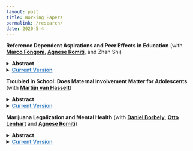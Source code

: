 ```yaml
---
layout: post
title: Working Papers
permalink: /research/
date: 2020-5-4
---
```


**Reference Dependent Aspirations and Peer Effects in Education** (with **[Marco Fongoni](https://sites.google.com/site/marcofongoni/home)**, **[Agnese Romiti](https://sites.google.com/view/agneseromiti/home)**, and Zhan Shi)

<details>
	<summary><b>Abstract</b></summary>
		
		<p>
		We study the long-run effects of income inequality within adolescent peer compositions in schools. We propose a theoretical framework based on reference dependence where inequality in peer groups can generate aspiration gaps. Guided by predictions from this framework we find that an increase in the share of low income peers within school-cohorts improves the educational outcomes of low income students and has negative effects on high income students. We further document a range of evidence that corroborates these results, including that they are distinct from peer non-linear ability effects. We then find that social cohesion, through better connections in the school network, has an important role in mitigating the effects of peer inequality. Our results provide evidence on the role of inequality in peer groups for long-run educational outcomes, while also demonstrating that there is potential to avoid these consequences. 
		</p>
</details>

<details>
	<summary> <a href="{{site.baseurl}}/files/peerinequality.pdf" style="font-weight:bold;color:#4183C4">Current Version</a> </summary>
</details>

**Troubled in School: Does Maternal Involvement Matter for Adolescents** (with **[Martijn van Hasselt](https://bryan.uncg.edu/faculty-and-staff/van-hasselt-martijn-nicolaas-pieter-n/)**) 

<details>
	<summary><b>Abstract</b></summary>
		
		<p>
		We estimate the causal effect of mother's involvement on the amount of trouble an adolescent experiences in school. We use multiple measures of school trouble and factor analysis to construct a composite and then link this composite with noncognitive skills. Our measure of mother's involvement encompasses discussing school-related matters and providing help with school projects. Using an instrumental variable constructed from a suitably chosen peer group, our main finding is that an increase in maternal involvement leads to a significant decrease in school trouble. We find this result to be robust across a large number of sensitivity tests designed to account for possible selection effects, shocks at the peer group level, and further potential violations of the exclusion restriction. Additionally, we present evidence suggesting that the effect of maternal involvement may operate through its effect on adolescents' college aspirations, mental health, and the perception of parental warmth. 
		</p>
</details>

<details>
	<summary> <a href="{{site.baseurl}}/files/schtrouble.pdf" style="font-weight:bold;color:#4183C4">Current Version</a> </summary>
</details>

**Marijuana Legalization and Mental Health** (with **[Daniel Borbely](https://sites.google.com/view/danielborbely/home)**, **[Otto Lenhart](https://ottolenhart.com/about-2/)** and **[Agnese Romiti](https://sites.google.com/view/agneseromiti/home)**)

<details>
	<summary><b>Abstract</b></summary>
		
		<p>
		This study examines the effects of U.S. state-level marijuana policies on mental health. Using data from three nationally representative data sets and estimating difference-in-differences models that account for the staggered implementation of both medical and recreational marijuana legislation, we evaluate the impact on marijuana use as well as two measures of mental distress. We show that marijuana laws have positive effects on marijuana use, but find no evidence for any effect on mental health on average. Nonetheless, null aggregate effects mask sharp heterogeneities across the age distribution. Our findings show that elderly individuals (age 60 and older) benefit from medical marijuana legalization in terms of better mental health, whereas legalizing recreational marijuana produces negative mental health effects for younger individuals (below age 35). The effects of medical marijuana legislation are driven by elderly people with pre-existing chronic health conditions, whereas those of recreational marijuana legislation are driven by younger and relatively healthy individuals. Furthermore, results are stronger for women than for men. 
		</p>
</details>

<details>
	<summary> <a href="{{site.baseurl}}/files/mj_IZAWP.pdf" style="font-weight:bold;color:#4183C4">Current Version</a> </summary>
</details>



